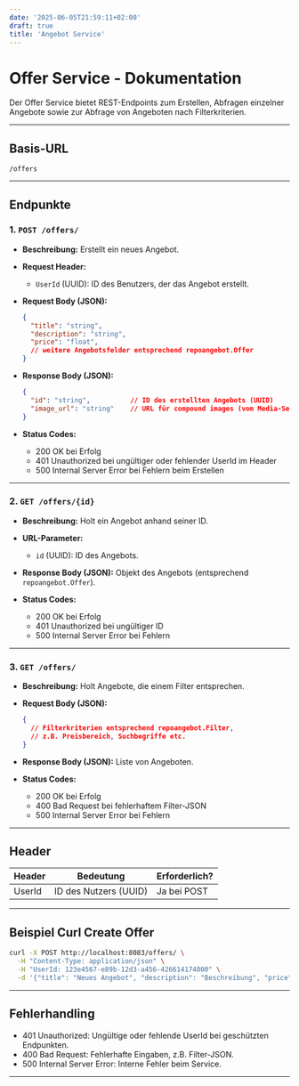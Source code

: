 ```yaml
---
date: '2025-06-05T21:59:11+02:00'
draft: true
title: 'Angebot Service'
---
```


# Offer Service - Dokumentation

Der Offer Service bietet REST-Endpoints zum Erstellen, Abfragen einzelner Angebote sowie zur Abfrage von Angeboten nach Filterkriterien.

---

## Basis-URL

`/offers`

---

## Endpunkte

### 1. `POST /offers/`

* **Beschreibung:** Erstellt ein neues Angebot.
* **Request Header:**

    * `UserId` (UUID): ID des Benutzers, der das Angebot erstellt.
* **Request Body (JSON):**

  ```json
  {
    "title": "string",
    "description": "string",
    "price": "float",
    // weitere Angebotsfelder entsprechend repoangebot.Offer
  }
  ```
* **Response Body (JSON):**

  ```json
  {
    "id": "string",          // ID des erstellten Angebots (UUID)
    "image_url": "string"    // URL für compound images (vom Media-Service)
  }
  ```
* **Status Codes:**

    * 200 OK bei Erfolg
    * 401 Unauthorized bei ungültiger oder fehlender UserId im Header
    * 500 Internal Server Error bei Fehlern beim Erstellen

---

### 2. `GET /offers/{id}`

* **Beschreibung:** Holt ein Angebot anhand seiner ID.
* **URL-Parameter:**

    * `id` (UUID): ID des Angebots.
* **Response Body (JSON):** Objekt des Angebots (entsprechend `repoangebot.Offer`).
* **Status Codes:**

    * 200 OK bei Erfolg
    * 401 Unauthorized bei ungültiger ID
    * 500 Internal Server Error bei Fehlern

---

### 3. `GET /offers/`

* **Beschreibung:** Holt Angebote, die einem Filter entsprechen.
* **Request Body (JSON):**

  ```json
  {
    // Filterkriterien entsprechend repoangebot.Filter,
    // z.B. Preisbereich, Suchbegriffe etc.
  }
  ```
* **Response Body (JSON):** Liste von Angeboten.
* **Status Codes:**

    * 200 OK bei Erfolg
    * 400 Bad Request bei fehlerhaftem Filter-JSON
    * 500 Internal Server Error bei Fehlern

---

## Header

| Header | Bedeutung             | Erforderlich? |
| ------ | --------------------- | ------------- |
| UserId | ID des Nutzers (UUID) | Ja bei POST   |

---

## Beispiel Curl Create Offer

```bash
curl -X POST http://localhost:8083/offers/ \
  -H "Content-Type: application/json" \
  -H "UserId: 123e4567-e89b-12d3-a456-426614174000" \
  -d '{"title": "Neues Angebot", "description": "Beschreibung", "price": 19.99}'
```

---

## Fehlerhandling

* 401 Unauthorized: Ungültige oder fehlende UserId bei geschützten Endpunkten.
* 400 Bad Request: Fehlerhafte Eingaben, z.B. Filter-JSON.
* 500 Internal Server Error: Interne Fehler beim Service.

---
